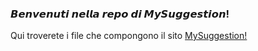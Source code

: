 <h3>𝘽𝙚𝙣𝙫𝙚𝙣𝙪𝙩𝙞 𝙣𝙚𝙡𝙡𝙖 𝙧𝙚𝙥𝙤 𝙙𝙞 𝙈𝙮𝙎𝙪𝙜𝙜𝙚𝙨𝙩𝙞𝙤𝙣!</h3>
Qui troverete i file che compongono il sito <a href="https://mineyyt.github.io">MySuggestion!</a>

